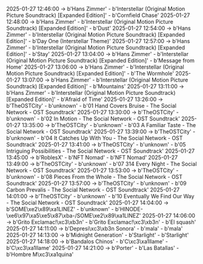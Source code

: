 2025-01-27 12:46:00 -> b'Hans Zimmer' - b'Interstellar (Original Motion Picture Soundtrack) [Expanded Edition]' - b'Cornfield Chase'
2025-01-27 12:48:00 -> b'Hans Zimmer' - b'Interstellar (Original Motion Picture Soundtrack) [Expanded Edition]' - b'Dust'
2025-01-27 12:54:00 -> b'Hans Zimmer' - b'Interstellar (Original Motion Picture Soundtrack) [Expanded Edition]' - b'Day One (Interstellar Theme)'
2025-01-27 12:57:00 -> b'Hans Zimmer' - b'Interstellar (Original Motion Picture Soundtrack) [Expanded Edition]' - b'Stay'
2025-01-27 13:04:00 -> b'Hans Zimmer' - b'Interstellar (Original Motion Picture Soundtrack) [Expanded Edition]' - b'Message from Home'
2025-01-27 13:06:00 -> b'Hans Zimmer' - b'Interstellar (Original Motion Picture Soundtrack) [Expanded Edition]' - b'The Wormhole'
2025-01-27 13:07:00 -> b'Hans Zimmer' - b'Interstellar (Original Motion Picture Soundtrack) [Expanded Edition]' - b'Mountains'
2025-01-27 13:11:00 -> b'Hans Zimmer' - b'Interstellar (Original Motion Picture Soundtrack) [Expanded Edition]' - b'Afraid of Time'
2025-01-27 13:26:00 -> b'TheOSTCity' - b'unknown' - b'01  Hand Covers Bruise - The Social Network - OST Soundtrack'
2025-01-27 13:30:00 -> b'TheOSTCity' - b'unknown' - b'02  In Motion - The Social Network - OST Soundtrack'
2025-01-27 13:35:00 -> b'TheOSTCity' - b'unknown' - b'03  A Familiar Taste - The Social Network - OST Soundtrack'
2025-01-27 13:39:00 -> b'TheOSTCity' - b'unknown' - b'04  It Catches Up With You - The Social Network - OST Soundtrack'
2025-01-27 13:41:00 -> b'TheOSTCity' - b'unknown' - b'05  Intriguing Possibilities - The Social Network - OST Soundtrack'
2025-01-27 13:45:00 -> b'RoblesX' - b'NFT Nomad' - b'NFT Nomad'
2025-01-27 13:49:00 -> b'TheOSTCity' - b'unknown' - b'07  314 Every Night - The Social Network - OST Soundtrack'
2025-01-27 13:53:00 -> b'TheOSTCity' - b'unknown' - b'08  Pieces From the Whole - The Social Network - OST Soundtrack'
2025-01-27 13:57:00 -> b'TheOSTCity' - b'unknown' - b'09  Carbon Prevalis - The Social Network - OST Soundtrack'
2025-01-27 14:01:00 -> b'TheOSTCity' - b'unknown' - b'10  Eventually We Find Our Way - The Social Network - OST Soundtrack'
2025-01-27 14:04:00 -> b'SOME\xe2\x89\xa1LINEZ' - b'unknown' - b'HINODE-\xe6\x97\xa5\xe5\x87\xba-/SOME\xe2\x89\xa1LINEZ'
2025-01-27 14:06:00 -> b'Grito Exclamac!\xc3\xb3n' - b'Grito Exclamac!\xc3\xb3n' - b'El squash'
2025-01-27 14:11:00 -> b'Depresi\xc3\xb3n Sonora' - b'mala' - b'mala'
2025-01-27 14:13:00 -> b'Midnight Generation' - b'Starlight' - b'Starlight'
2025-01-27 14:18:00 -> b'Bandalos Chinos' - b'C\xc3\xa1llame' - b'C\xc3\xa1llame'
2025-01-27 14:21:00 -> b'Porter' - b'Las Batallas' - b'Hombre M\xc3\xa1quina'
